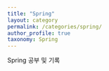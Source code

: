 ```yaml
---
title: "Spring"
layout: category
permalink: /categories/spring/
author_profile: true
taxonomy: Spring
---
```


Spring 공부 및 기록
